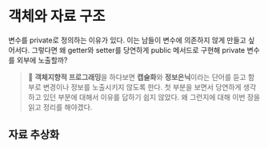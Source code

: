# 객체와 자료 구조
변수를 private로 정의하는 이유가 있다. 이는 남들이 변수에 의존하지 않게 만들고 싶어서다. 그렇다면 왜 getter와 setter를 당연하게 public 메서드로 구현해 private 변수를 외부에 노출할까?

>🤔 **객체지향적 프로그래밍**을 하다보면 **캡슐화**와 **정보은닉**이라는 단어를 듣고 함부로 변경이나 정보를 노출시키지 않도록 한다. 첫 부분을 보면서 당연하게 생각하고 있던 부분에 대해서 이유를 답하기 쉽지 않았다. 왜 그런지에 대해 이번 장을 읽고 정리를 해야겠다.

## 자료 추상화
